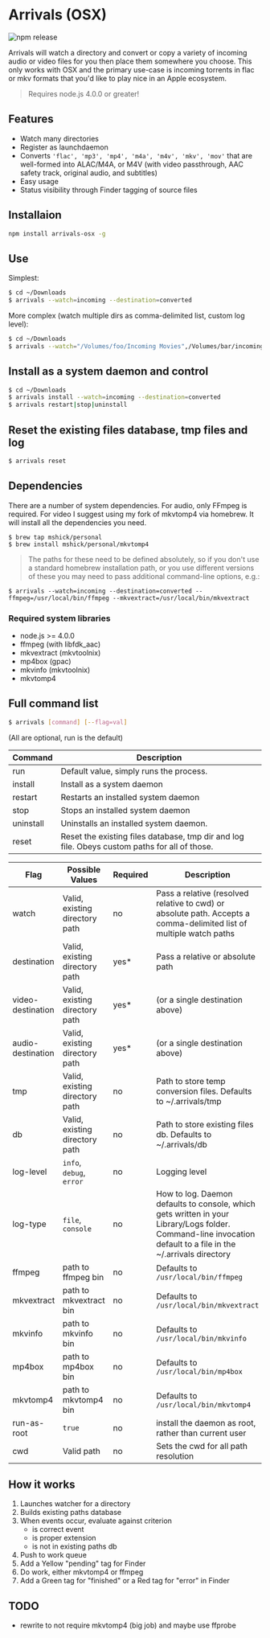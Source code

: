 Arrivals (OSX)
==============

![npm release](https://img.shields.io/npm/v/arrivals-osx.svg?style=flat)

Arrivals will watch a directory and convert or copy a variety of incoming
audio or video files for you then place them somewhere you choose. This only
works with OSX and the primary use-case is incoming torrents in flac or mkv
formats that you'd like to play nice in an Apple ecosystem.

> Requires node.js 4.0.0 or greater!

## Features

* Watch many directories
* Register as launchdaemon
* Converts `'flac', 'mp3', 'mp4', 'm4a', 'm4v', 'mkv', 'mov'` that are well-formed
  into ALAC/M4A, or M4V (with video passthrough, AAC safety track, original audio, and subtitles)
* Easy usage
* Status visibility through Finder tagging of source files

## Installaion

```bash
npm install arrivals-osx -g
```

## Use

Simplest:

```bash
$ cd ~/Downloads
$ arrivals --watch=incoming --destination=converted
```

More complex (watch multiple dirs as comma-delimited list, custom log level):

```bash
$ cd ~/Downloads
$ arrivals --watch="/Volumes/foo/Incoming Movies",/Volumes/bar/incoming-music --audio-destination=converted-audio --video-destination=converted-video --log-level=debug
```

## Install as a system daemon and control

```bash
$ cd ~/Downloads
$ arrivals install --watch=incoming --destination=converted
$ arrivals restart|stop|uninstall
```

## Reset the existing files database, tmp files and log

```bash
$ arrivals reset
```

## Dependencies

There are a number of system dependencies. For audio, only FFmpeg is required.
For video I suggest using my fork of mkvtomp4 via homebrew. It will install all the
dependencies you need.

```
$ brew tap mshick/personal
$ brew install mshick/personal/mkvtomp4
```

>The paths for these need to be defined absolutely, so if you don't use a
standard homebrew installation path, or you use different versions of these
you may need to pass additional command-line options, e.g.:

```
$ arrivals --watch=incoming --destination=converted --ffmpeg=/usr/local/bin/ffmpeg --mkvextract=/usr/local/bin/mkvextract
```

### Required system libraries

* node.js >= 4.0.0
* ffmpeg (with libfdk_aac)
* mkvextract (mkvtoolnix)
* mp4box (gpac)
* mkvinfo (mkvtoolnix)
* mkvtomp4

## Full command list

```bash
$ arrivals [command] [--flag=val]
```

(All are optional, run is the default)

Command   | Description
-------   | -----------
run       | Default value, simply runs the process.
install   | Install as a system daemon
restart   | Restarts an installed system daemon
stop      | Stops an installed system daemon
uninstall | Uninstalls an installed system daemon.
reset     | Reset the existing files database, tmp dir and log file. Obeys custom paths for all of those.

Flag              | Possible Values | Required | Description
----              | --------------- | -------- | -----------
watch             | Valid, existing directory path | no | Pass a relative (resolved relative to cwd) or absolute path. Accepts a comma-delimited list of multiple watch paths
destination       | Valid, existing directory path  | yes* | Pass a relative or absolute path
video-destination | Valid, existing directory path  | yes* | (or a single destination above)
audio-destination | Valid, existing directory path  | yes* | (or a single destination above)
tmp               | Valid, existing directory path | no | Path to store temp conversion files. Defaults to ~/.arrivals/tmp
db                | Valid, existing directory path | no | Path to store existing files db. Defaults to ~/.arrivals/db
log-level         | `info`, `debug`, `error` | no | Logging level
log-type          | `file`, `console` | no | How to log. Daemon defaults to console, which gets written in your Library/Logs folder. Command-line invocation default to a file in the ~/.arrivals directory
ffmpeg            | path to ffmpeg bin | no | Defaults to `/usr/local/bin/ffmpeg`
mkvextract        | path to mkvextract bin | no | Defaults to `/usr/local/bin/mkvextract`
mkvinfo           | path to mkvinfo bin | no | Defaults to `/usr/local/bin/mkvinfo`
mp4box            | path to mp4box bin | no | Defaults to `/usr/local/bin/mp4box`
mkvtomp4          | path to mkvtomp4 bin | no | Defaults to `/usr/local/bin/mkvtomp4`
run-as-root       | `true` | no | install the daemon as root, rather than current user
cwd               | Valid path | no | Sets the cwd for all path resolution

## How it works

1. Launches watcher for a directory
2. Builds existing paths database
3. When events occur, evaluate against criterion
    - is correct event
    - is proper extension
    - is not in existing paths db
4. Push to work queue
5. Add a Yellow "pending" tag for Finder
6. Do work, either mkvtomp4 or ffmpeg
7. Add a Green tag for "finished" or a Red tag for "error" in Finder

## TODO

* rewrite to not require mkvtomp4 (big job) and maybe use ffprobe
